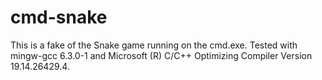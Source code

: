 # cmd-snake

This is a fake of the Snake game running on the cmd.exe.
Tested with mingw-gcc 6.3.0-1 and Microsoft (R) C/C++ Optimizing Compiler Version 19.14.26429.4.
